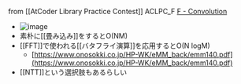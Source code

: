 
from [[AtCoder Library Practice Contest]]
ACLPC_F
[F - Convolution](https://atcoder.jp/contests/practice2/tasks/practice2_f)
- ![image](https://gyazo.com/dde1796c658447207ea2ef7a288c65a8/thumb/1000)
- 素朴に[[畳み込み]]をするとO(NM)
- [[FFT]]で使われる[[バタフライ演算]]を応用するとO(N logM)
    - [https://www.onosokki.co.jp/HP-WK/eMM_back/emm140.pdf](https://www.onosokki.co.jp/HP-WK/eMM_back/emm140.pdf)
- [[NTT]]という選択肢もあるらしい
